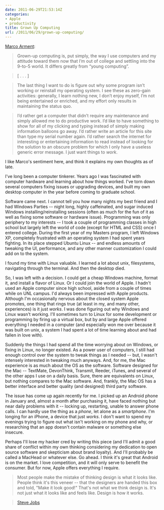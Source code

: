 ```yaml
---
date: 2011-06-29T21:53:14Z
categories:
- Apple
- productivity
title: Grown Up Computing
url: /2011/06/29/grown-up-computing/
---
```


[Marco Arment](http://articles.marco.org/145):

> Grown-up computing is, put simply, the way I use computers and my attitude toward them now that I’m out of college and settling into the 9-to-5 world. It differs greatly from “young computing”.

> [ . . . ]

> The last thing I want to do is figure out why some program isn’t working or reinstall my operating system. I see these as zero-gain activities: generally, I learn nothing new, I don’t enjoy myself, I’m not being entertained or enriched, and my effort only results in maintaining the status quo.

> I’d rather get a computer that didn’t require any maintenance and simply allowed me to do productive work. I’d like to have something to show for all of my clicking and typing instead of simply making information balloons go away. I’d rather write an article for this site than type my serial number again. I’d rather search the internet for interesting or entertaining information to read instead of looking for the solution to an obscure problem for which I only have a useless generic error message. I just want things to *work*.

I like Marco's sentiment here, and think it explains my own thoughts as of late.

I've long been a computer tinkerer. Years ago I was fascinated with computer hardware and learning about how things worked. I've torn down several computers fixing issues or upgrading devices, and built my own desktop computer in the year before coming to graduate school.

Software came next. I cannot tell you how many nights my best friend and I had Windows Parties -- night long, highly caffeinated, and sugar induced Windows installing/reinstalling sessions (often as much for the fun of it as well as fixing some software or hardware issue). Programming was only periphery to my interests -- I took a couple of programming classes in high school but largely left the world of code (except for HTML and CSS) once I entered college. During the first year of my Masters program, I left Windows XP, completely frustrated with an operating system I had spent years fighting. In its place stepped Ubuntu Linux -- and endless amounts of tweaking the UI, performance, and any other manner customization I could add on to the system. 

I found my time with Linux valuable. I learned a lot about unix, filesystems, navigating through the terminal. And then the desktop died.

So, I was left with a decision. I could get a cheap Windows machine, format it, and install a flavor of Linux. Or I could join the world of Apple. I hadn't used an Apple computer since high school, aside from a couple of times while on UNL campus. I'd always been impressed with Apple products. Although I'm occasionally nervous about the closed system Apple promotes, one thing that rings true (at least in my, and many other, experiences) is it just *works*. I was done figuring out why Windows and Linux wasn't working. I'll sometimes turn to Linux for some development or programming by firing up a virtual box, but by and large Apple offered everything I needed in a computer (and especially won me over because it was built on unix, a system I had spent a lot of time learning about and had fallen in love with).

Suddenly the things I had spend all the time worrying about on Windows, or fixing in Linux, no longer existed. As a power user of computers, I still had enough control over the system to tweak things as I needed -- but, I wasn't intensely interested in tweaking much anyways. And, for me, the Mac experience is as much about the OS as the software. Software designed for the Mac -- TextMate, DevonThink, Transmit, Reeder, iTunes, and several of the other apps I use on a daily basis. Sure, there are equivalents on Linux, but nothing compares to the Mac software. And, frankly, the Mac OS has a better interface and better quality (and designed) third party software.

The issue has come up again recently for me. I picked up an Android phone in January and, almost a month after purchasing it, have faced nothing but near daily problems with it -- locking up, restarting, unable to answer phone calls. I can hardly use the thing as a *phone*, let alone as a *smartphone*. I'm longing for an iPhone, a device that just *works*. I don't want to spend my evenings trying to figure out what isn't working on my phone and why, or researching that an app doesn't contain malware or something else insecure. 

Perhaps I'll lose my hacker cred by writing this piece (and I'll admit a good share of conflict within my own thinking considering my dedication to open source software and skepticism about brand loyalty). And I'll probably be called a MacHead or whatever else. Go ahead. I think it's great that Android is on the market. I love competition, and it will only serve to benefit the consumer. But for now, Apple offers everything I require.

> Most people make the mistake of thinking design is what it looks like. People think it's this veneer -- that the designers are handed this box and told, "Make it look good!" That's not what we think design is. It's not just what it looks like and feels like. Design is how it works.
 
> [Steve Jobs](http://www.nytimes.com/2003/11/30/magazine/30IPOD.html)
